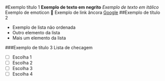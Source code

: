 #Exemplo título 1
**Exemplo de texto em negrito**
_Exemplo de texto em itálico_
Exemplo de emoticon :icecream:
Exemplo de link âncora [Google](http://www.google.com.br)
##Exemplo de título 2
- Exemplo de lista não ordenada
- Outro elemento da lista
- Mais um elemento da lista

###Exemplo de título 3
Lista de checagem
- [ ] Escolha 1
- [ ] Escolha 2
- [ ] Escolha 3
- [ ] Escolha 4
